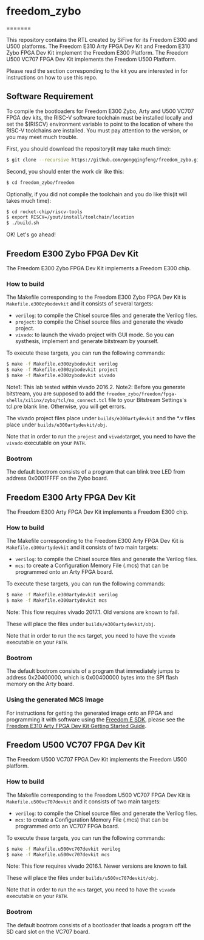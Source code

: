 # freedom_zybo
=======

This repository contains the RTL created by SiFive for its Freedom E300 and U500
platforms. The Freedom E310 Arty FPGA Dev Kit and Freedom E310 Zybo FPGA Dev Kit 
implement the Freedom E300 Platform. The Freedom U500 VC707 FPGA Dev Kit implements
the Freedom U500 Platform.

Please read the section corresponding to the kit you are interested in for
instructions on how to use this repo.

Software Requirement
--------------------
To compile the bootloaders for Freedom E300 Zybo, Arty and U500 VC707
FPGA dev kits, the RISC-V software toolchain must be installed locally and
set the $(RISCV) environment variable to point to the location of where the
RISC-V toolchains are installed. You must pay attention to the version, or 
you may meet much trouble.

First, you should download the repository(it may take much time):
```sh
$ git clone --recursive https://github.com/gongqingfeng/freedom_zybo.git
```

Second, you should enter the work dir like this:
```sh
$ cd freedom_zybo/freedom
```

Optionally, if you did not compile the toolchain and you do like this(it will takes much time):
```sh
$ cd rocket-chip/riscv-tools
$ export RISCV=/yout/install/toolchain/location
$ ./build.sh
```
OK! Let's go ahead!

Freedom E300 Zybo FPGA Dev Kit
------------------------------

The Freedom E300 Zybo FPGA Dev Kit implements a Freedom E300 chip.

### How to build

The Makefile corresponding to the Freedom E300 Zybo FPGA Dev Kit is
`Makefile.e300zybodevkit` and it consists of several targets:

- `verilog`: to compile the Chisel source files and generate the Verilog files.
- `project`: to compile the Chisel source files and generate the vivado project.
- `vivado`: to launch the vivado project with GUI mode. So you can systhesis, implement and generate bitstream by yourself.

To execute these targets, you can run the following commands:

```sh
$ make -f Makefile.e300zybodevkit verilog
$ make -f Makefile.e300zybodevkit project
$ make -f Makefile.e300zybodevkit vivado
```
Note1: This lab tested within vivado 2016.2.
Note2: Before you generate bitstream, you are supposed to add the `freedom_zybo/freedom/fpga-shells/xilinx/zybo/tcl/no_connect.tcl` file to your Bitstream Settings's tcl.pre blank line. Otherwise, you will get errors.

The vivado project files place under `builds/e300artydevkit` and the *.v files place under `builds/e300artydevkit/obj`.

Note that in order to run the `projest` and `vivado`target, you need to have the `vivado`
executable on your `PATH`.

### Bootrom

The default bootrom consists of a program that can blink tree LED from address 0x0001FFFF on the Zybo board.


Freedom E300 Arty FPGA Dev Kit
------------------------------

The Freedom E300 Arty FPGA Dev Kit implements a Freedom E300 chip.

### How to build

The Makefile corresponding to the Freedom E300 Arty FPGA Dev Kit is
`Makefile.e300artydevkit` and it consists of two main targets:

- `verilog`: to compile the Chisel source files and generate the Verilog files.
- `mcs`: to create a Configuration Memory File (.mcs) that can be programmed
onto an Arty FPGA board.

To execute these targets, you can run the following commands:

```sh
$ make -f Makefile.e300artydevkit verilog
$ make -f Makefile.e300artydevkit mcs
```

Note: This flow requires vivado 2017.1. Old versions are known to fail.

These will place the files under `builds/e300artydevkit/obj`.

Note that in order to run the `mcs` target, you need to have the `vivado`
executable on your `PATH`.

### Bootrom

The default bootrom consists of a program that immediately jumps to address
0x20400000, which is 0x00400000 bytes into the SPI flash memory on the Arty
board.

### Using the generated MCS Image

For instructions for getting the generated image onto an FPGA and programming it with software using the [Freedom E SDK](https://github.com/sifive/freedom-e-sdk), please see the [Freedom E310 Arty FPGA Dev Kit Getting Started Guide](https://www.sifive.com/documentation/freedom-soc/freedom-e300-arty-fpga-dev-kit-getting-started-guide/).

Freedom U500 VC707 FPGA Dev Kit
-------------------------------

The Freedom U500 VC707 FPGA Dev Kit implements the Freedom U500 platform.

### How to build

The Makefile corresponding to the Freedom U500 VC707 FPGA Dev Kit is
`Makefile.u500vc707devkit` and it consists of two main targets:

- `verilog`: to compile the Chisel source files and generate the Verilog files.
- `mcs`: to create a Configuration Memory File (.mcs) that can be programmed
onto an VC707 FPGA board.

To execute these targets, you can run the following commands:

```sh
$ make -f Makefile.u500vc707devkit verilog
$ make -f Makefile.u500vc707devkit mcs
```

Note: This flow requires vivado 2016.1. Newer versions are known to fail.

These will place the files under `builds/u500vc707devkit/obj`.

Note that in order to run the `mcs` target, you need to have the `vivado`
executable on your `PATH`.

### Bootrom

The default bootrom consists of a bootloader that loads a program off the SD
card slot on the VC707 board.
